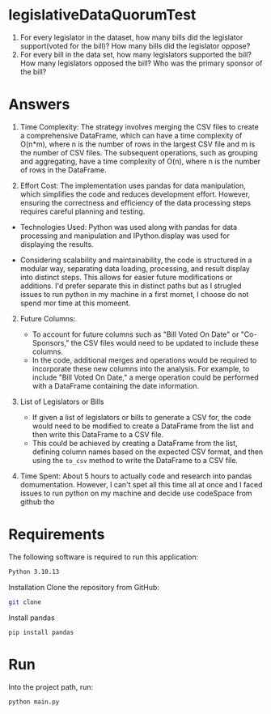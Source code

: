 # legislativeDataQuorumTest

1. For every legislator in the dataset, how many bills did the legislator support(voted for the bill)? How many bills did the legislator oppose?
2. For every bill in the data set, how many legislators supported the bill? How many legislators opposed the bill? Who was the primary sponsor of the bill?


# Answers
1. Time Complexity: The strategy involves merging the CSV files to create a comprehensive DataFrame, which can have a time complexity of O(n*m), where n is the number of rows in the largest CSV file and m is the number of CSV files. The subsequent operations, such as grouping and aggregating, have a time complexity of O(n), where n is the number of rows in the DataFrame.

2. Effort Cost: The implementation uses pandas for data manipulation, which simplifies the code and reduces development effort. However, ensuring the correctness and efficiency of the data processing steps requires careful planning and testing.
 - Technologies Used:  Python was used along with pandas for data processing and manipulation and IPython.display was used for displaying the results.

 - Considering scalability and maintainability, the code is structured in a modular way, separating data loading, processing, and result display into distinct steps. This allows for easier future modifications or additions. 
I'd prefer separate this in distinct paths but as I strugled issues to run python in my machine in a first momet, I choose do not spend mor time at this momeent.

2. Future Columns:
   - To account for future columns such as "Bill Voted On Date" or "Co-Sponsors," the CSV files would need to be updated to include these columns. 
   - In the code, additional merges and operations would be required to incorporate these new columns into the analysis. For example, to include "Bill Voted On Date," a merge operation could be performed with a DataFrame containing the date information.

3. List of Legislators or Bills
   - If given a list of legislators or bills to generate a CSV for, the code would need to be modified to create a DataFrame from the list and then write this DataFrame to a CSV file. 
   - This could be achieved by creating a DataFrame from the list, defining column names based on the expected CSV format, and then using the `to_csv` method to write the DataFrame to a CSV file.

4. Time Spent: About 5 hours to actually code and research into pandas domumentation. However, I can't spet all this time all at once and I faced issues to run python on my machine and decide use codeSpace from github tho



# Requirements
The following software is required to run this application:
```bash 
Python 3.10.13
```

Installation
Clone the repository from GitHub:
```bash
git clone 
```
Install pandas

```
pip install pandas
```


# Run
Into the project path, run:

```bash 
python main.py
```


